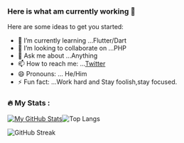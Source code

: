 ### Here is what am currently working  👋


Here are some ideas to get you started:

- 🌱 I’m currently learning ...Flutter/Dart
- 👯 I’m looking to collaborate on ...PHP
- 💬 Ask me about ...Anything
- 📫 How to reach me: ...[Twitter](https://twitter.com/@barnaba18035214)
- 😄 Pronouns: ... He/Him
- ⚡ Fun fact: ...Work hard and Stay foolish,stay focused.
### :fire: My Stats :
[![My GitHub Stats](https://github-readme-stats.vercel.app/api/?username=thenewbio&count_private=true&theme=tokyonight&showicons=true)]()![Top Langs](https://github-readme-stats.vercel.app/api/top-langs/?username=thenewbio&layout=compact&theme=vision-friendly-dark)

![GitHub Streak](http://github-readme-streak-stats.herokuapp.com?user=thenewbio&theme=dark&background=000000)



